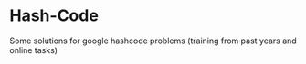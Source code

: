 # Hash-Code
Some solutions for google hashcode problems (training from past years and online tasks)
